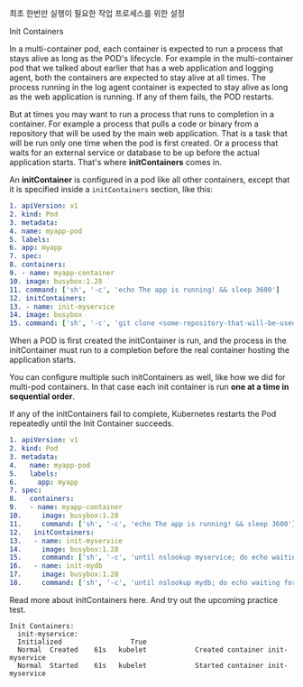 최초 한번만 실행이 필요한 작업 프로세스를 위한 설정

Init Containers

In a multi-container pod, each container is expected to run a process that stays alive as long as the POD's lifecycle. For example in the multi-container pod that we talked about earlier that has a web application and logging agent, both the containers are expected to stay alive at all times. The process running in the log agent container is expected to stay alive as long as the web application is running. If any of them fails, the POD restarts.

  

But at times you may want to run a process that runs to completion in a container. For example a process that pulls a code or binary from a repository that will be used by the main web application. That is a task that will be run only one time when the pod is first created. Or a process that waits for an external service or database to be up before the actual application starts. That's where **initContainers** comes in.

  

An **initContainer** is configured in a pod like all other containers, except that it is specified inside a `initContainers` section, like this:

```yml
1. apiVersion: v1
2. kind: Pod
3. metadata:
4. name: myapp-pod
5. labels:
6. app: myapp
7. spec:
8. containers:
9. - name: myapp-container
10. image: busybox:1.28
11. command: ['sh', '-c', 'echo The app is running! && sleep 3600']
12. initContainers:
13. - name: init-myservice
14. image: busybox
15. command: ['sh', '-c', 'git clone <some-repository-that-will-be-used-by-application> ;']
```

When a POD is first created the initContainer is run, and the process in the initContainer must run to a completion before the real container hosting the application starts.

You can configure multiple such initContainers as well, like how we did for multi-pod containers. In that case each init container is run **one at a time in sequential order**.

If any of the initContainers fail to complete, Kubernetes restarts the Pod repeatedly until the Init Container succeeds.

```yml
1. apiVersion: v1
2. kind: Pod
3. metadata:
4.   name: myapp-pod
5.   labels:
6.     app: myapp
7. spec:
8.   containers:
9.   - name: myapp-container
10.     image: busybox:1.28
11.     command: ['sh', '-c', 'echo The app is running! && sleep 3600']
12.   initContainers:
13.   - name: init-myservice
14.     image: busybox:1.28
15.     command: ['sh', '-c', 'until nslookup myservice; do echo waiting for myservice; sleep 2; done;']
16.   - name: init-mydb
17.     image: busybox:1.28
18.     command: ['sh', '-c', 'until nslookup mydb; do echo waiting for mydb; sleep 2; done;']
```


Read more about initContainers here. And try out the upcoming practice test.


```
Init Containers:
  init-myservice:
  Initialized                 True 
  Normal  Created    61s   kubelet            Created container init-myservice
  Normal  Started    61s   kubelet            Started container init-myservice
```